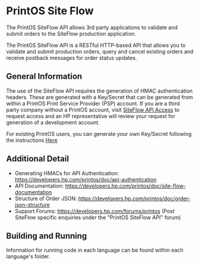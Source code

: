 # PrintOS Site Flow

The PrintOS SiteFlow API allows 3rd party applications to validate and submit orders to the SiteFlow production application.

The PrintOS SiteFlow API is a RESTful HTTP-based API that allows you to validate and submit production orders, query and cancel existing orders and receive postback messages for order status updates.

## General Information
The use of the SiteFlow API requires the generation of HMAC authentication headers. These are generated with a Key/Secret that can be generated from within a PrintOS Print Service Provider (PSP) account.
If you are a third party company without a PrintOS account, visit [SiteFlow API Access](https://developers.hp.com/printos/doc/api-authentication) to request access and an HP representative will review your request for generation of a development account.

For existing PrintOS users, you can generate your own Key/Secret following the instructions [Here](https://www.dropbox.com/s/qbwmnniehw2jn0s/Requesting%20an%20API.pdf?dl=0)

## Additional Detail
* Generating HMACs for API Authentication: https://developers.hp.com/printos/doc/api-authentication
* API Documentation: https://developers.hp.com/printos/doc/site-flow-documentation
* Structure of Order JSON: https://developers.hp.com/printos/doc/order-json-structure
* Support Forums: https://developers.hp.com/forums/printos (Post SiteFlow specific enquiries under the "PrintOS SiteFlow API" forum) 

## Building and Running
Information for running code in each language can be found within each language's folder.
